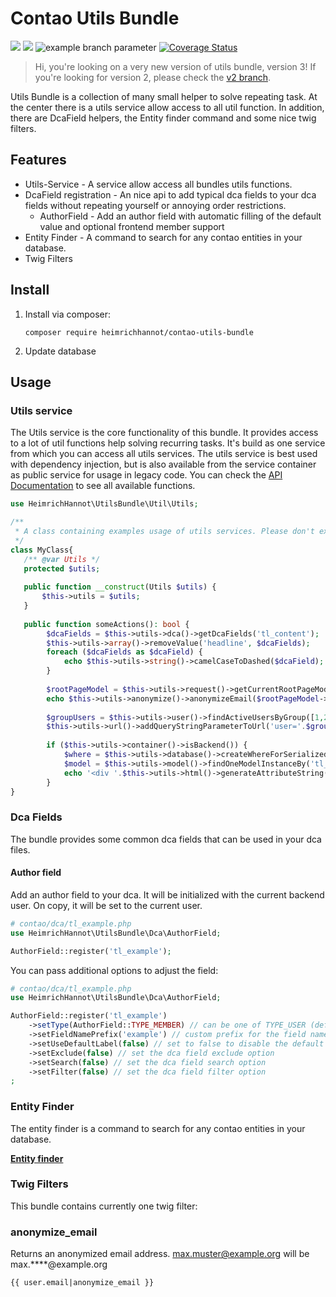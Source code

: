 # Contao Utils Bundle

[![](https://img.shields.io/packagist/v/heimrichhannot/contao-utils-bundle.svg)](https://packagist.org/packages/heimrichhannot/contao-utils-bundle)
[![](https://img.shields.io/packagist/dt/heimrichhannot/contao-utils-bundle.svg)](https://packagist.org/packages/heimrichhannot/contao-utils-bundle)
![example branch parameter](https://github.com/heimrichhannot/contao-utils-bundle/actions/workflows/ci.yml/badge.svg?branch=v3)
[![Coverage Status](https://coveralls.io/repos/github/heimrichhannot/contao-utils-bundle/badge.svg?branch=v3)](https://coveralls.io/github/heimrichhannot/contao-utils-bundle?branch=v3)

> Hi, you're looking on a very new version of utils bundle, version 3! If you're looking for version 2, please check the [v2 branch](https://github.com/heimrichhannot/contao-utils-bundle/tree/v2).

Utils Bundle is a collection of many small helper to solve repeating task. 
At the center there is a utils service allow access to all util function. 
In addition, there are DcaField helpers, the Entity finder command and some nice twig filters.

## Features
* Utils-Service - A service allow access all bundles utils functions. 
* DcaField registration - An nice api to add typical dca fields to your dca fields without repeating yourself or annoying order restrictions.
  * AuthorField - Add an author field with automatic filling of the default value and optional frontend member support
* Entity Finder - A command to search for any contao entities in your database.
* Twig Filters

## Install

1. Install via composer:
    ```
    composer require heimrichhannot/contao-utils-bundle
    ```
1. Update database



## Usage

### Utils service

The Utils service is the core functionality of this bundle. It provides access to a lot of util functions help solving recurring tasks. 
It's build as one service from which you can access all utils services. 
The utils service is best used with dependency injection, but is also available from the service container as public service for usage in legacy code.
You can check the [API Documentation](https://heimrichhannot.github.io/contao-utils-bundle/namespaces/heimrichhannot-utilsbundle-util.html) to see all available functions.

```php
use HeimrichHannot\UtilsBundle\Util\Utils;

/**
 * A class containing examples usage of utils services. Please don't expect it to be useful :)
 */
class MyClass{
   /** @var Utils */
   protected $utils;
    
   public function __construct(Utils $utils) {
       $this->utils = $utils;
   }
   
   public function someActions(): bool {
        $dcaFields = $this->utils->dca()->getDcaFields('tl_content');
        $this->utils->array()->removeValue('headline', $dcaFields);
        foreach ($dcaFields as $dcaField) {
            echo $this->utils->string()->camelCaseToDashed($dcaField);
        }
        
        $rootPageModel = $this->utils->request()->getCurrentRootPageModel();
        echo $this->utils->anonymize()->anonymizeEmail($rootPageModel->adminEmail);
        
        $groupUsers = $this->utils->user()->findActiveUsersByGroup([1,2]);
        $this->utils->url()->addQueryStringParameterToUrl('user='.$groupUsers[0]->username, 'https://example.org');
        
        if ($this->utils->container()->isBackend()) {
            $where = $this->utils->database()->createWhereForSerializedBlob('dumbData', ['foo', 'bar']);
            $model = $this->utils->model()->findOneModelInstanceBy('tl_content', [$where->createAndWhere()], [$where->values]);
            echo '<div '.$this->utils->html()->generateAttributeString($model->getHtmlAttributes()).'></div>';
        }
}
```


### Dca Fields

The bundle provides some common dca fields that can be used in your dca files.

#### Author field

Add an author field to your dca. It will be initialized with the current backend user. On copy, it will be set to the current user.

```php
# contao/dca/tl_example.php
use HeimrichHannot\UtilsBundle\Dca\AuthorField;

AuthorField::register('tl_example');
```

You can pass additional options to adjust the field:

```php
# contao/dca/tl_example.php
use HeimrichHannot\UtilsBundle\Dca\AuthorField;

AuthorField::register('tl_example')
    ->setType(AuthorField::TYPE_MEMBER) // can be one of TYPE_USER (default) or TYPE_MEMBER. Use TYPE_MEMBER to set a frontend member instead of a backend user
    ->setFieldNamePrefix('example') // custom prefix for the field name
    ->setUseDefaultLabel(false) // set to false to disable the default label and set a custom label in your dca translations
    ->setExclude(false) // set the dca field exclude option
    ->setSearch(false) // set the dca field search option
    ->setFilter(false) // set the dca field filter option
;
```


### Entity Finder

The entity finder is a command to search for any contao entities in your database.

**[Entity finder](docs/commands/entity_finder.md)**


### Twig Filters

This bundle contains currently one twig filter:

### anonymize_email

Returns an anonymized email address. max.muster@example.org will be max.****@example.org

```twig
{{ user.email|anonymize_email }}
```
